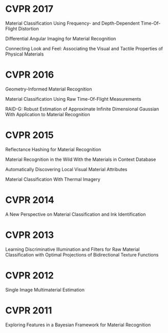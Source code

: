 # CVPR 2017
Material Classification Using Frequency- and Depth-Dependent Time-Of-Flight Distortion

Differential Angular Imaging for Material Recognition

Connecting Look and Feel: Associating the Visual and Tactile Properties of Physical Materials

# CVPR 2016
Geometry-Informed Material Recognition

Material Classification Using Raw Time-Of-Flight Measurements

RAID-G: Robust Estimation of Approximate Infinite Dimensional Gaussian With Application to Material Recognition

# CVPR 2015
Reflectance Hashing for Material Recognition

Material Recognition in the Wild With the Materials in Context Database

Automatically Discovering Local Visual Material Attributes

Material Classification With Thermal Imagery

# CVPR 2014
A New Perspective on Material Classification and Ink Identification

# CVPR 2013
Learning Discriminative Illumination and Filters for Raw Material Classification with Optimal Projections of Bidirectional Texture Functions

# CVPR 2012
Single Image Multimaterial Estimation

# CVPR 2011
Exploring Features in a Bayesian Framework for Material Recognition